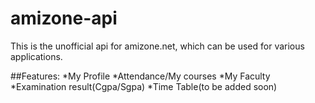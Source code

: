# amizone-api
This is the unofficial api for amizone.net, which can be used for various applications.

##Features:
*My Profile
*Attendance/My courses
*My Faculty
*Examination result(Cgpa/Sgpa)
*Time Table(to be added soon)
